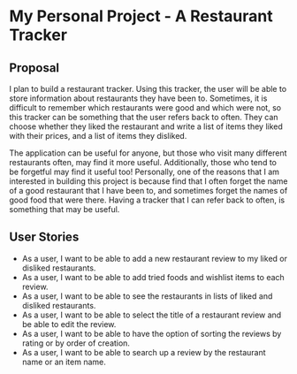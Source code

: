 # My Personal Project - A Restaurant Tracker
## Proposal

I plan to build a restaurant tracker. Using this tracker, the user will be able to store information
about restaurants they have been to. Sometimes, it is difficult to remember which restaurants were good and which were
not, so this tracker can be something that the user refers back to often. They can choose whether they liked the
restaurant and write a list of items they liked with their prices, and a list of items they disliked.

The application can be useful for anyone, but those who visit many different restaurants often, may find it more useful.
Additionally, those who tend to be forgetful may find it useful too! Personally, one of the reasons that I am interested
in building this project is because find that I often forget the name of a good restaurant that I have been to, and 
sometimes forget the names of good food that were there. Having a tracker that I can refer back to often, is something 
that may be useful.

## User Stories

- As a user, I want to be able to add a new restaurant review to my liked or disliked restaurants.
- As a user, I want to be able to add tried foods and wishlist items to each review.
- As a user, I want to be able to see the restaurants in lists of liked and disliked restaurants.
- As a user, I want to be able to select the title of a restaurant review and be able to edit the review.
- As a user, I want to be able to have the option of sorting the reviews by rating or by order of creation.
- As a user, I want to be able to search up a review by the restaurant name or an item name.